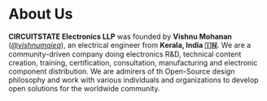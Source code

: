 # About Us

**CIRCUITSTATE Electronics LLP** was founded by **Vishnu Mohanan** ([_@vishnumaiea_](https://github.com/vishnumaiea)), an electrical engineer from **Kerala, India 🇮🇳**. We are a community-driven company doing electronics R&D, technical content creation, training, certification, consultation, manufacturing and electronic component distribution. We are admirers of th Open-Source design philosophy and work with various individuals and organizations to develop open solutions for the worldwide community.
